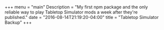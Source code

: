 +++
menu = "main"
Description = "My first npm package and the only reliable way to play Tabletop Simulator mods a week after they're published."
date = "2016-08-14T21:19:20-04:00"
title = "Tabletop Simulator Backup"
+++